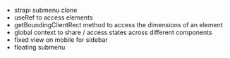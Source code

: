 - strapi submenu clone
- useRef to access elements
- getBoundingClientRect method to access the dimensions of an element
- global context to share / access states across different components
- fixed view on mobile for sidebar
- floating submenu
